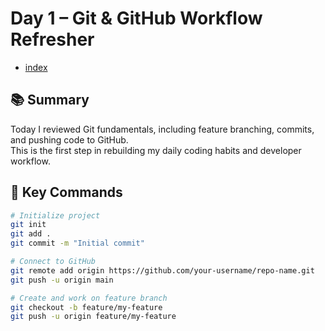 # Day 1 – Git & GitHub Workflow Refresher

  - [index](../README.md)


## 📚 Summary

Today I reviewed Git fundamentals, including feature branching, commits, and pushing code to GitHub.  
This is the first step in rebuilding my daily coding habits and developer workflow.

## 🧠 Key Commands

```bash
# Initialize project
git init
git add .
git commit -m "Initial commit"

# Connect to GitHub
git remote add origin https://github.com/your-username/repo-name.git
git push -u origin main

# Create and work on feature branch
git checkout -b feature/my-feature
git push -u origin feature/my-feature
```
